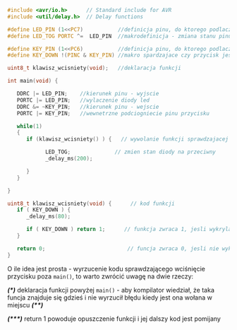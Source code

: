 ```c
#include <avr/io.h>      // Standard include for AVR
#include <util/delay.h>  // Delay functions

#define LED_PIN (1<<PC7)           //definicja pinu, do ktorego podlaczona jest dioda
#define LED_TOG PORTC ^=  LED_PIN  //makrodefinicja - zmiana stanu pinu diody

#define KEY_PIN (1<<PC6)           //definicja pinu, do ktorego podlaczony jest przycisk
#define KEY_DOWN !(PINC & KEY_PIN) //makro spardzajace czy przycisk jest wcisniery (stan niski na pinie)

uint8_t klawisz_wcisniety(void);   //deklaracja funkcji                                                  (*)

int main(void) {

   DDRC |= LED_PIN;    //kierunek pinu - wyjscie
   PORTC |= LED_PIN;   //wylaczenie diody led
   DDRC &= ~KEY_PIN;   //kierunek pinu - wejscie
   PORTC |= KEY_PIN;   //wewnetrzne podciogniecie pinu przycisku

   while(1)
   {
      if (klawisz_wcisniety() ) {   // wywolanie funkcji sprawdzajacej wcisniecie przycisku              (**)

            LED_TOG;              // zmien stan diody na przeciwny
            _delay_ms(200);

      }
   }

}

uint8_t klawisz_wcisniety(void) {      // kod funkcji
   if ( KEY_DOWN ) {
      _delay_ms(80);

      if ( KEY_DOWN ) return 1;      // funkcja zwraca 1, jesli wykryla wcisniety przycisk                (***)
   }

   return 0;                          // funcja zwraca 0, jesli nie wykryla wcisnietego przycisku
}
```

O ile idea jest prosta - wyrzucenie kodu sprawdzającego wciśnięcie przycisku poza ```main()```, to warto zwrócić uwagę na dwie rzeczy:

***(\*)*** deklaracja funkcji powyżej ```main()``` - aby kompilator wiedział, że taka funcja znajduje się gdzieś i nie wyrzucił błędu
kiedy jest ona wołana w miejscu ***(\*\*)***

***(\*\*\*)*** return 1 powoduje opuszczenie funkcji i jej dalszy kod jest pomijany
